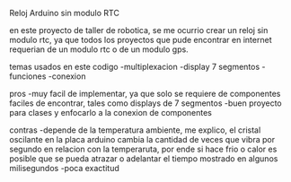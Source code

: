 Reloj Arduino sin modulo RTC

en este proyecto de taller de robotica, se me ocurrio crear un reloj sin modulo rtc, ya que todos los proyectos que pude
encontrar en internet requerian de un modulo rtc o de un modulo gps.

temas usados en este codigo
-multiplexacion
-display 7 segmentos
-funciones
-conexion

pros
-muy facil de implementar, ya que solo se requiere de componentes faciles de encontrar, tales como 
displays de 7 segmentos
-buen proyecto para clases y enfocarlo a la conexion de componentes

contras
-depende de la temperatura ambiente, me explico, el cristal oscilante en la placa arduino cambia la cantidad de veces que vibra por segundo
en relacion con la temperaruta, por ende si hace frio o calor es posible que se pueda atrazar o adelantar el tiempo mostrado en algunos milisegundos
-poca exactitud

